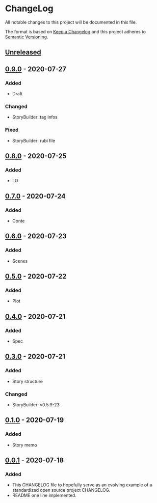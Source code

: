 # ChangeLog
All notable changes to this project will be documented in this file.

The format is based on [Keep a Changelog](http://keepachangelog.com/en/1.0.0/)
and this project adheres to [Semantic Versioning](http://semver.org/spec/v2.0.0.html).

## [Unreleased]

## [0.9.0] - 2020-07-27
### Added
- Draft
### Changed
- StoryBuilder: tag infos
### Fixed
- StoryBuilder: rubi file

## [0.8.0] - 2020-07-25
### Added
- LO

## [0.7.0] - 2020-07-24
### Added
- Conte

## [0.6.0] - 2020-07-23
### Added
- Scenes

## [0.5.0] - 2020-07-22
### Added
- Plot

## [0.4.0] - 2020-07-21
### Added
- Spec

## [0.3.0] - 2020-07-21
### Added
- Story structure
### Changed
- StoryBuilder: v0.5.9-23

## [0.1.0] - 2020-07-19
### Added
- Story memo

## [0.0.1] - 2020-07-18
### Added
- This CHANGELOG file to hopefully serve as an evolving example of a standardized open source project CHANGELOG.
- README one line implemented.

[Unreleased]: https://github.com/My-Novel-Management/m129-star-birth-night/compare/v0.9.0...HEAD
[0.9.0]: https://github.com/My-Novel-Management/m129-star-birth-night/XXX/releases/v0.9.0
[0.8.0]: https://github.com/My-Novel-Management/m129-star-birth-night/XXX/releases/v0.8.0
[0.7.0]: https://github.com/My-Novel-Management/m129-star-birth-night/XXX/releases/v0.7.0
[0.6.0]: https://github.com/My-Novel-Management/m129-star-birth-night/XXX/releases/v0.6.0
[0.5.0]: https://github.com/My-Novel-Management/m129-star-birth-night/XXX/releases/v0.5.0
[0.4.0]: https://github.com/My-Novel-Management/m129-star-birth-night/XXX/releases/v0.4.0
[0.3.0]: https://github.com/My-Novel-Management/m129-star-birth-night/XXX/releases/v0.3.0
[0.1.0]: https://github.com/My-Novel-Management/m129-star-birth-night/XXX/releases/v0.1.0
[0.0.1]: https://github.com/My-Novel-Management/m129-star-birth-night/XXX/releases/v0.0.1

